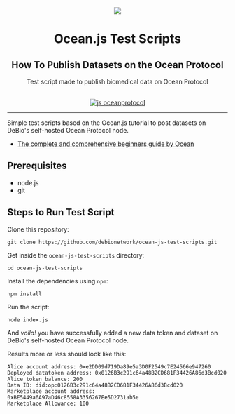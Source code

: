 <div align="center">
<img src="https://avatars.githubusercontent.com/u/31523682?s=200&v=4">
</div>

<div align="Center">
<h1> Ocean.js Test Scripts</h1>
<h2> How To Publish Datasets on the Ocean Protocol </h2>
Test script made to publish biomedical data on Ocean Protocol

<br>  
<br>

[![js oceanprotocol](https://img.shields.io/badge/js-oceanprotocol-7b1173.svg)](https://github.com/oceanprotocol/eslint-config-oceanprotocol)
</div>

---

Simple test scripts based on the Ocean.js tutorial to post datasets on DeBio's self-hosted Ocean Protocol node.

- [The complete and comprehensive beginners guide by Ocean](https://github.com/oceanprotocol/ocean.js/blob/main/docs/beginners_guide.md)

## Prerequisites

- node.js
- git

## Steps to Run Test Script

Clone this repository:

```shell
git clone https://github.com/debionetwork/ocean-js-test-scripts.git
```

Get inside the `ocean-js-test-scripts` directory:

```shell
cd ocean-js-test-scripts
```

Install the dependencies using `npm`:

```shell
npm install
```

Run the script:

```shell
node index.js
```

And *voila!* you have successfully added a new data token and dataset on DeBio's self-hosted Ocean Protocol node.

Results more or less should look like this:

```
Alice account address: 0xe2DD09d719Da89e5a3D0F2549c7E24566e947260
Deployed datatoken address: 0x0126B3c291c64a48B2CD681F34426A86d3Bcd020
Alice token balance: 200
Data ID: did:op:0126B3c291c64a48B2CD681F34426A86d3Bcd020
Marketplace account address: 0xBE5449a6A97aD46c8558A3356267Ee5D2731ab5e
Marketplace Allowance: 100
```